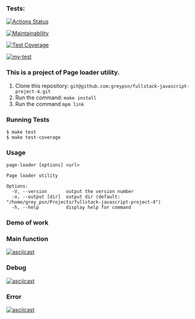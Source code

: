 ### Tests:
[![Actions Status](https://github.com/greypsn/fullstack-javascript-project-4/workflows/hexlet-check/badge.svg)](https://github.com/greypsn/fullstack-javascript-project-4/actions)

[![Maintainability](https://api.codeclimate.com/v1/badges/9767d11ef425111b479d/maintainability)](https://codeclimate.com/github/greypsn/fullstack-javascript-project-4/maintainability)

[![Test Coverage](https://api.codeclimate.com/v1/badges/9767d11ef425111b479d/test_coverage)](https://codeclimate.com/github/greypsn/fullstack-javascript-project-4/test_coverage)

[![my-test](https://github.com/greypsn/fullstack-javascript-project-4/actions/workflows/my-test.yml/badge.svg)](https://github.com/greypsn/fullstack-javascript-project-4/actions/workflows/my-test.yml)

### This is a project of Page loader utility.

1. Clone this repository: `git@github.com:greypsn/fullstack-javascript-project-4.git`
2. Run the command: `make install`
3. Run the command `mpm link`

### Running Tests

```
$ make test
$ make test-coverage
```
### Usage

```
page-loader [options] <url>

Page loader utility

Options:
  -V, --version       output the version number
  -o, --output [dir]  output dir (default: "/home/grey_psn/Projects/fullstack-javascript-project-4")
  -h, --help          display help for command
```

### Demo of work

### Main function

[![asciicast](https://asciinema.org/a/P6aB8kcd9eh1CEYkH5b5dAoqP.svg)](https://asciinema.org/a/P6aB8kcd9eh1CEYkH5b5dAoqP)

### Debug

[![asciicast](https://asciinema.org/a/yAtxwgQs0eNGWXfwe0GYWRWRE.svg)](https://asciinema.org/a/yAtxwgQs0eNGWXfwe0GYWRWRE)

### Error

[![asciicast](https://asciinema.org/a/4VwzR8a1vPpznmufFO78zwPlO.svg)](https://asciinema.org/a/4VwzR8a1vPpznmufFO78zwPlO)